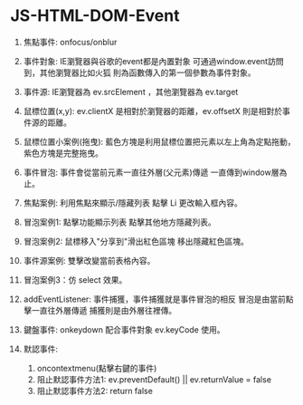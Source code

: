 # JS-HTML-DOM-Event

  1. 焦點事件: onfocus/onblur
  
  2. 事件對象: IE瀏覽器與谷歌的event都是內置對象 可通過window.event訪問到，其他瀏覽器比如火狐 則為函數傳入的第一個參數為事件對象。
  
  3. 事件源: IE瀏覽器為 ev.srcElement ，其他瀏覽器為 ev.target
  
  4. 鼠標位置(x,y): ev.clientX 是相對於瀏覽器的距離，ev.offsetX 則是相對於事件源的距離。
  
  5. 鼠標位置小案例(拖曳): 藍色方塊是利用鼠標位置把元素以左上角為定點拖動，紫色方塊是完整拖曳。
  
  6. 事件冒泡: 事件會從當前元素一直往外層(父元素)傳遞 一直傳到window層為止。
  
  7. 焦點案例: 利用焦點來顯示/隱藏列表 點擊 Li 更改輸入框內容。
  
  8. 冒泡案例1: 點擊功能顯示列表 點擊其他地方隱藏列表。
  
  9. 冒泡案例2: 鼠標移入"分享到"滑出紅色區塊 移出隱藏紅色區塊。
  
  10. 事件源案例: 雙擊改變當前表格內容。
  
  11. 冒泡案例3：仿 select 效果。
  
  12. addEventListener: 事件捕獲，事件捕獲就是事件冒泡的相反 冒泡是由當前點擊一直往外層傳遞 捕獲則是由外層往裡傳。
  
  13. 鍵盤事件: onkeydown 配合事件對象 ev.keyCode 使用。
  
  14. 默認事件: 
      1. oncontextmenu(點擊右鍵的事件) 
      2. 阻止默認事件方法1: ev.preventDefault() || ev.returnValue = false
      3. 阻止默認事件方法2: return false
